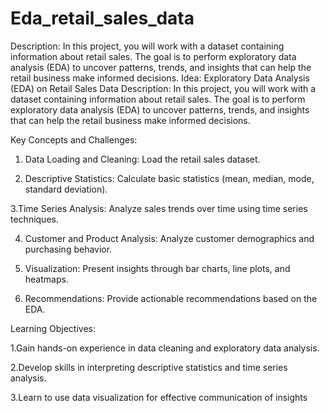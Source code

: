 # Eda_retail_sales_data
Description: In this project, you will work with a dataset containing information about retail sales. The goal is to perform exploratory data analysis (EDA) to uncover patterns, trends, and insights that can help the retail business make informed decisions.
Idea: Exploratory Data Analysis (EDA) on Retail Sales Data
 Description:
 In this project, you will work with a dataset containing information about retail sales. The goal is
 to perform exploratory data analysis (EDA) to uncover patterns, trends, and insights that can
 help the retail business make informed decisions.
 
 Key Concepts and Challenges:
 
1. Data Loading and Cleaning: Load the retail sales dataset.
   
2. Descriptive Statistics: Calculate basic statistics (mean, median, mode, standard deviation).
   
3.Time Series Analysis: Analyze sales trends over time using time series techniques. 

4. Customer and Product Analysis: Analyze customer demographics and purchasing behavior.
  
5. Visualization: Present insights through bar charts, line plots, and heatmaps. 
6. Recommendations: Provide actionable recommendations based on the EDA.
   
 Learning Objectives:

 1.Gain hands-on experience in data cleaning and exploratory data analysis.
 
 2.Develop skills in interpreting descriptive statistics and time series analysis.
 
 3.Learn to use data visualization for effective communication of insights
